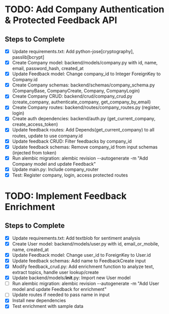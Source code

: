 # TODO: Add Company Authentication & Protected Feedback API

## Steps to Complete

- [x] Update requirements.txt: Add python-jose[cryptography], passlib[bcrypt]
- [x] Create Company model: backend/models/company.py with id, name, email, password_hash, created_at
- [x] Update Feedback model: Change company_id to Integer ForeignKey to Company.id
- [x] Create Company schemas: backend/schemas/company_schema.py (CompanyBase, CompanyCreate, Company, CompanyLogin)
- [x] Create Company CRUD: backend/crud/company_crud.py (create_company, authenticate_company, get_company_by_email)
- [x] Create Company routes: backend/routes/company_routes.py (register, login)
- [x] Create auth dependencies: backend/auth.py (get_current_company, create_access_token)
- [x] Update feedback routes: Add Depends(get_current_company) to all routes, update to use company.id
- [x] Update feedback CRUD: Filter feedbacks by company_id
- [x] Update feedback schemas: Remove company_id from input schemas (injected from token)
- [x] Run alembic migration: alembic revision --autogenerate -m "Add Company model and update Feedback"
- [x] Update main.py: Include company_router
- [x] Test: Register company, login, access protected routes

# TODO: Implement Feedback Enrichment

## Steps to Complete

- [x] Update requirements.txt: Add textblob for sentiment analysis
- [x] Create User model: backend/models/user.py with id, email_or_mobile, name, created_at
- [x] Update Feedback model: Change user_id to ForeignKey to User.id
- [x] Update feedback schemas: Add name to FeedbackCreate input
- [x] Modify feedback_crud.py: Add enrichment function to analyze text, extract topics, handle user lookup/create
- [x] Update backend/models/__init__.py: Import new User model
- [ ] Run alembic migration: alembic revision --autogenerate -m "Add User model and update Feedback for enrichment"
- [ ] Update routes if needed to pass name in input
- [x] Install new dependencies
- [x] Test enrichment with sample data
